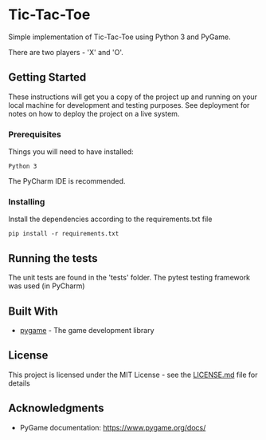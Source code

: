 # Tic-Tac-Toe

Simple implementation of Tic-Tac-Toe using Python 3 and PyGame.

There are two players - 'X' and 'O'.


## Getting Started

These instructions will get you a copy of the project up and running on your local machine for development and testing purposes. See deployment for notes on how to deploy the project on a live system.


### Prerequisites

Things you will need to have installed:
```
Python 3
```

The PyCharm IDE is recommended.


### Installing

Install the dependencies according to the requirements.txt file

```
pip install -r requirements.txt
```

## Running the tests

The unit tests are found in the 'tests' folder. The pytest testing framework was used (in PyCharm) 


## Built With

* [pygame](https://www.pygame.org/news) - The game development library


## License

This project is licensed under the MIT License - see the [LICENSE.md](LICENSE.md) file for details


## Acknowledgments

* PyGame documentation: https://www.pygame.org/docs/

